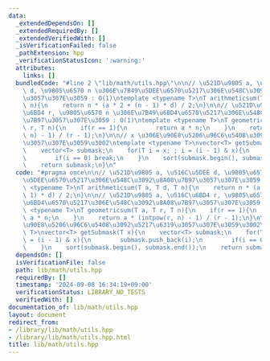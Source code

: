 ```yaml
---
data:
  _extendedDependsOn: []
  _extendedRequiredBy: []
  _extendedVerifiedWith: []
  _isVerificationFailed: false
  _pathExtension: hpp
  _verificationStatusIcon: ':warning:'
  attributes:
    links: []
  bundledCode: "#line 2 \"lib/math/utils.hpp\"\n\n// \u521D\u9805 a, \u516C\u5DEE\
    \ d, \u9805\u6570 n \u306E\u7B49\u5DEE\u6570\u5217\u306E\u548C\u3092\u8A08\u7B97\
    \u3057\u307E\u3059 : O(1)\ntemplate <typename T>\nT arithmeticsum(T a, T d, T\
    \ n){\n    return n * (a * 2 + (n - 1) * d) / 2;\n}\n\n// \u521D\u9805 a, \u516C\
    \u6BD4 r, \u9805\u6570 n \u306E\u7B49\u6BD4\u6570\u5217\u306E\u548C\u3092\u8A08\
    \u7B97\u3057\u307E\u3059 : O(1)\ntemplate <typename T>\nT geometricsum(T a, T\
    \ r, T n){\n    if(r == 1){\n        return a * n;\n    }\n    return a * (intpow(r,\
    \ n) - 1) / (r - 1);\n}\n\n// x \u306E\u90E8\u5206\u96C6\u5408\u3092\u5217\u6319\
    \u3057\u307E\u3059\u3002\ntemplate <typename T>\nvector<T> getSubmask(T x){\n\
    \    vector<T> submask;\n    for(T i = x; ; i = (i - 1) & x){\n        submask.push_back(i);\n\
    \        if(i == 0) break;\n    }\n    sort(submask.begin(), submask.end());\n\
    \    return submask;\n}\n"
  code: "#pragma once\n\n// \u521D\u9805 a, \u516C\u5DEE d, \u9805\u6570 n \u306E\u7B49\
    \u5DEE\u6570\u5217\u306E\u548C\u3092\u8A08\u7B97\u3057\u307E\u3059 : O(1)\ntemplate\
    \ <typename T>\nT arithmeticsum(T a, T d, T n){\n    return n * (a * 2 + (n -\
    \ 1) * d) / 2;\n}\n\n// \u521D\u9805 a, \u516C\u6BD4 r, \u9805\u6570 n \u306E\u7B49\
    \u6BD4\u6570\u5217\u306E\u548C\u3092\u8A08\u7B97\u3057\u307E\u3059 : O(1)\ntemplate\
    \ <typename T>\nT geometricsum(T a, T r, T n){\n    if(r == 1){\n        return\
    \ a * n;\n    }\n    return a * (intpow(r, n) - 1) / (r - 1);\n}\n\n// x \u306E\
    \u90E8\u5206\u96C6\u5408\u3092\u5217\u6319\u3057\u307E\u3059\u3002\ntemplate <typename\
    \ T>\nvector<T> getSubmask(T x){\n    vector<T> submask;\n    for(T i = x; ; i\
    \ = (i - 1) & x){\n        submask.push_back(i);\n        if(i == 0) break;\n\
    \    }\n    sort(submask.begin(), submask.end());\n    return submask;\n}\n"
  dependsOn: []
  isVerificationFile: false
  path: lib/math/utils.hpp
  requiredBy: []
  timestamp: '2024-09-08 16:34:19+09:00'
  verificationStatus: LIBRARY_NO_TESTS
  verifiedWith: []
documentation_of: lib/math/utils.hpp
layout: document
redirect_from:
- /library/lib/math/utils.hpp
- /library/lib/math/utils.hpp.html
title: lib/math/utils.hpp
---
```

